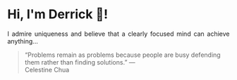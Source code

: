 # Hi, I'm Derrick 👋!
<p align="justify">I admire uniqueness and believe that a clearly focused mind can achieve anything...</p> 
<!-- #quote-start -->
<blockquote>&ldquo;Problems remain as problems because people are busy defending them rather than finding solutions.&rdquo; &mdash; <footer>Celestine Chua</footer></blockquote>
<!-- #quote-end -->
